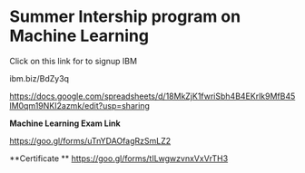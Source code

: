 # Summer Intership program on Machine Learning


Click on this link for to signup IBM

ibm.biz/BdZy3q 


https://docs.google.com/spreadsheets/d/18MkZjK1fwriSbh4B4EKrlk9MfB45lM0qm19NKI2azmk/edit?usp=sharing


**Machine Learning Exam Link**

https://goo.gl/forms/uTnYDAOfagRzSmLZ2


**Certificate **
https://goo.gl/forms/tILwgwzvnxVxVrTH3

